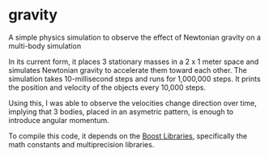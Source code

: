 # gravity
A simple physics simulation to observe the effect of Newtonian gravity on a multi-body simulation

In its current form, it places 3 stationary masses in a 2 x 1 meter space and
simulates Newtonian gravity to accelerate them toward each other.  The simulation
takes 10-millisecond steps and runs for 1,000,000 steps.  It prints the position
and velocity of the objects every 10,000 steps.

Using this, I was able to observe the velocities change direction over time,
implying that 3 bodies, placed in an asymetric pattern, is enough to introduce
angular momentum.

To compile this code, it depends on the [Boost Libraries](https://www.boost.org/),
specifically the math constants and multiprecision libraries.